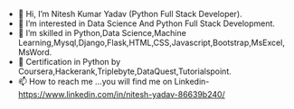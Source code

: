 - 👋 Hi, I’m Nitesh Kumar Yadav (Python Full Stack Developer).
- 👀 I’m interested in Data Science And Python Full Stack Development.
- 🌱 I’m skilled in Python,Data Science,Machine Learning,Mysql,Django,Flask,HTML,CSS,Javascript,Bootstrap,MsExcel,MsWord.
- 💞️ Certification in Python by Coursera,Hackerank,Triplebyte,DataQuest,Tutorialspoint.
- 📫 How to reach me ...you will find me on Linkedin-https://www.linkedin.com/in/nitesh-yadav-86639b240/

<!---
niteshku16/niteshku16 is a ✨ special ✨ repository because its `README.md` (this file) appears on your GitHub profile.
You can click the Preview link to take a look at your changes.
--->

